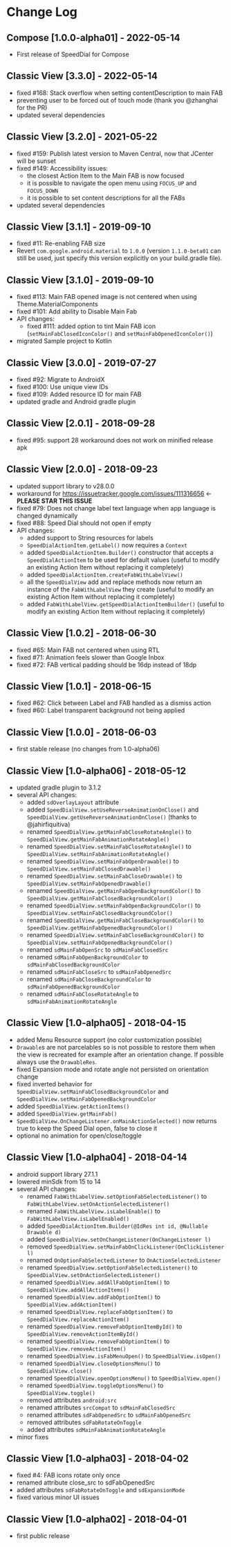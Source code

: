 # Change Log

## Compose [1.0.0-alpha01] - 2022-05-14
- First release of SpeedDial for Compose

## Classic View [3.3.0] - 2022-05-14
- fixed #168: Stack overflow when setting contentDescription to main FAB
- preventing user to be forced out of touch mode (thank you @zhanghai for the PR)
- updated several dependencies

## Classic View [3.2.0] - 2021-05-22
- fixed #159: Publish latest version to Maven Central, now that JCenter will be sunset
- fixed #149: Accessibility issues:
    - the closest Action Item to the Main FAB is now focused
    - it is possible to navigate the open menu using `FOCUS_UP` and `FOCUS_DOWN`
    - it is possible to set content descriptions for all the FABs
- updated several dependencies

## Classic View [3.1.1] - 2019-09-10
- fixed #11: Re-enabling FAB size
- Revert `com.google.android.material` to `1.0.0` (version `1.1.0-beta01` can still be used, just specify this version explicitly on your build.gradle file).

## Classic View [3.1.0] - 2019-09-10
- fixed #113: Main FAB opened image is not centered when using Theme.MaterialComponents
- fixed #101: Add ability to Disable Main Fab
- API changes:
    - fixed #111: added option to tint Main FAB icon (`setMainFabClosedIconColor()` and `setMainFabOpenedIconColor()`)
- migrated Sample project to Kotlin

## Classic View [3.0.0] - 2019-07-27
- fixed #92: Migrate to AndroidX
- fixed #100: Use unique view IDs
- fixed #109: Added resource ID for main FAB
- updated gradle and Android gradle plugin

## Classic View [2.0.1] - 2018-09-28
- fixed #95: support 28 workaround does not work on minified release apk

## Classic View [2.0.0] - 2018-09-23
- updated support library to v28.0.0
- workaround for https://issuetracker.google.com/issues/111316656 <- **PLEASE STAR THIS ISSUE**
- fixed #79: Does not change label text language when app language is changed dynamically
- fixed #88: Speed Dial should not open if empty
- API changes:
    - added support to String resources for labels
    - `SpeedDialActionItem.getLabel()` now requires a `Context`
    - added `SpeedDialActionItem.Builder()` constructor that accepts a `SpeedDialActionItem` to be used for default values (useful to modify an existing Action Item without replacing it completely)
    - added `SpeedDialActionItem.createFabWithLabelView()`
    - all the `SpeedDialView` add and replace methods now return an instance of the `FabWithLabelView` they create  (useful to modify an existing Action Item without replacing it completely)
    - added `FabWithLabelView.getSpeedDialActionItemBuilder()`  (useful to modify an existing Action Item without replacing it completely)

## Classic View [1.0.2] - 2018-06-30
- fixed #65: Main FAB not centered when using RTL
- fixed #71: Animation feels slower than Google Inbox
- fixed #72: FAB vertical padding should be 16dp instead of 18dp

## Classic View [1.0.1] - 2018-06-15
- fixed #62: Click between Label and FAB handled as a dismiss action
- fixed #60: Label transparent background not being applied

## Classic View [1.0.0] - 2018-06-03
- first stable release (no changes from 1.0-alpha06)

## Classic View [1.0-alpha06] - 2018-05-12
- updated gradle plugin to 3.1.2
- several API changes:
    - added `sdOverlayLayout` attribute
    - added `SpeedDialView.setUseReverseAnimationOnClose()` and `SpeedDialView.getUseReverseAnimationOnClose()` (thanks to @jahirfiquitiva)
    - renamed `SpeedDialView.getMainFabCloseRotateAngle()` to `SpeedDialView.getMainFabAnimationRotateAngle()`
    - renamed `SpeedDialView.setMainFabCloseRotateAngle()` to `SpeedDialView.setMainFabAnimationRotateAngle()`
    - renamed `SpeedDialView.setMainFabOpenDrawable()` to `SpeedDialView.setMainFabClosedDrawable()`
    - renamed `SpeedDialView.setMainFabCloseDrawable()` to `SpeedDialView.setMainFabOpenedDrawable()`
    - renamed `SpeedDialView.getMainFabOpenBackgroundColor()` to `SpeedDialView.getMainFabClosedBackgroundColor()`
    - renamed `SpeedDialView.setMainFabOpenBackgroundColor()` to `SpeedDialView.setMainFabClosedBackgroundColor()`
    - renamed `SpeedDialView.getMainFabCloseBackgroundColor()` to `SpeedDialView.getMainFabOpenedBackgroundColor()`
    - renamed `SpeedDialView.setMainFabCloseBackgroundColor()` to `SpeedDialView.setMainFabOpenedBackgroundColor()`
    - renamed `sdMainFabOpenSrc` to `sdMainFabClosedSrc`
    - renamed `sdMainFabOpenBackgroundColor` to `sdMainFabClosedBackgroundColor`
    - renamed `sdMainFabCloseSrc` to `sdMainFabOpenedSrc`
    - renamed `sdMainFabCloseBackgroundColor` to `sdMainFabOpenedBackgroundColor`
    - renamed `sdMainFabCloseRotateAngle` to `sdMainFabAnimationRotateAngle`

## Classic View [1.0-alpha05] - 2018-04-15
- added Menu Resource support (no color customization possible)
- `Drawable`s are not parcelables so is not possible to restore them when the view is recreated
  for example after an orientation change. If possible always use the `DrawableRes`.
- fixed Expansion mode and rotate angle not persisted on orientation change
- fixed inverted behavior for `SpeedDialView.setMainFabClosedBackgroundColor`
  and `SpeedDialView.setMainFabOpenedBackgroundColor`
- added `SpeedDialView.getActionItems()`
- added `SpeedDialView.getMainFab()`
- `SpeedDialView.OnChangeListener.onMainActionSelected()` now returns true to keep the Speed Dial open, false to close it
- optional no animation for open/close/toggle

## Classic View [1.0-alpha04] - 2018-04-14
- android support library 27.1.1
- lowered minSdk from 15 to 14
- several API changes:
    - renamed `FabWithLabelView.setOptionFabSelectedListener()` to `FabWithLabelView.setOnActionSelectedListener()`
    - renamed `FabWithLabelView.isLabelEnable()` to `FabWithLabelView.isLabelEnabled()`
    - added `SpeedDialActionItem.Builder(@IdRes int id, @Nullable Drawable d)`
    - added `SpeedDialView.setOnChangeListener(OnChangeListener l)`
    - removed `SpeedDialView.setMainFabOnClickListener(OnClickListener l)`
    - renamed `OnOptionFabSelectedListener` to `OnActionSelectedListener`
    - renamed `SpeedDialView.setOptionFabSelectedListener()` to `SpeedDialView.setOnActionSelectedListener()`
    - renamed `SpeedDialView.addAllFabOptionItem()` to `SpeedDialView.addAllActionItems()`
    - renamed `SpeedDialView.addFabOptionItem()` to `SpeedDialView.addActionItem()`
    - renamed `SpeedDialView.replaceFabOptionItem()` to `SpeedDialView.replaceActionItem()`
    - renamed `SpeedDialView.removeFabOptionItemById()` to `SpeedDialView.removeActionItemById()`
    - renamed `SpeedDialView.removeFabOptionItem()` to `SpeedDialView.removeActionItem()`
    - renamed `SpeedDialView.isFabMenuOpen()` to `SpeedDialView.isOpen()`
    - renamed `SpeedDialView.closeOptionsMenu()` to `SpeedDialView.close()`
    - renamed `SpeedDialView.openOptionsMenu()` to `SpeedDialView.open()`
    - renamed `SpeedDialView.toggleOptionsMenu()` to `SpeedDialView.toggle()`
    - removed attributes `android:src`
    - renamed attributes `srcCompat` to `sdMainFabClosedSrc`
    - renamed attributes `sdFabOpenedSrc` to `sdMainFabOpenedSrc`
    - removed attributes `sdFabRotateOnToggle`
    - added attributes `sdMainFabAnimationRotateAngle`
 - minor fixes

## Classic View [1.0-alpha03] - 2018-04-02
- fixed #4: FAB icons rotate only once
- renamed attribute close_src to sdFabOpenedSrc
- added attributes `sdFabRotateOnToggle` and `sdExpansionMode`
- fixed various minor UI issues

## Classic View [1.0-alpha02] - 2018-04-01
- first public release
